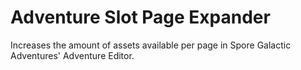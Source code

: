 # Adventure Slot Page Expander
 Increases the amount of assets available per page in Spore Galactic Adventures' Adventure Editor.
